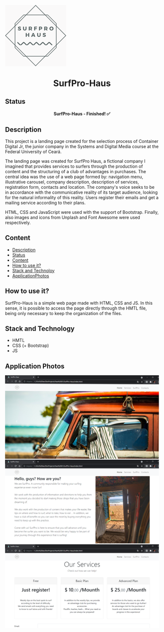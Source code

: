 <img src="./assets/img/logo.png" align="center" width="200">
<h1 align="center">SurfPro-Haus</h1>

## Status

<h4 align="center"> 
	SurfPro-Haus - Finished! ✅
</h4>

## Description

This project is a landing page created for the selection process of Container Digital Jr, the junior company in the Systems and Digital Media course at the Federal University of Ceará.

The landing page was created for SurfPro Haus, a fictional company I imagined that provides services to surfers through the production of content and the structuring of a club of advantages in purchases. The central idea was the use of a web page formed by: navigation menu, illustrative carousel, company description, description of services, registration form, contacts and location. The company's voice seeks to be in accordance with the communicative reality of its target audience, looking for the natural informality of this reality. Users register their emails and get a mailing service according to their plans.

HTML, CSS and JavaScript were used with the support of Bootstrap. Finally, also images and icons from Unplash and Font Awesome were used respectively.

## Content

- [Description](#description)
- [Status](#status)
- [Content](#content)
- [How to use it?](#how-to-use-it)
- [Stack and Technoloy](#stack-and-technology)
- [ApplicationPhotos](#application-photos)

## How to use it?

SurfPro-Haus is a simple web page made with HTML, CSS and JS. In this sense, it is possible to access the page directly through the HMTL file, being only necessary to keep the organization of the files.

## Stack and Technology

- HMTL
- CSS (+ Bootstrap)
- JS

## Application Photos

<img src="./assets/photos/LP01.png">
<img src="./assets/photos/LP02.png">
<img src="./assets/photos/LP03.png">
